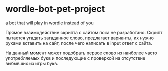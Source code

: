 # wordle-bot-pet-project
a bot that will play in wordle instead of you

Прямое взаимодействие скрипта с сайтом пока не разработано. Скрипт пытается угадать загаданное слово, предлагает варианты, их нужно руками вставить на сайт, после чего написать в input ответ с сайта.

На данный момент может подобрать первое слово из наиболее часто употребляемых букв и последующие с проверкой на отсутствие выбывших из игры букв.
